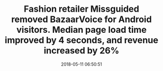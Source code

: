 ---
layout: post
title:  "Fashion retailer Missguided removed BazaarVoice for Android visitors. Median page load time improved by 4 seconds, and revenue increased by 26%"
storySource: "https://www.slideshare.net/AndyDavies/fast-fashion-how-missguided-revolutionised-their-approach-to-site-performance-deltav-conference-may-2018/37"
date:   2018-05-11 06:50:51
img:
 image: "missguided-logo.png"
 alt: "Missguided Logo"
tags:
 - revenue
 - "2018"
---